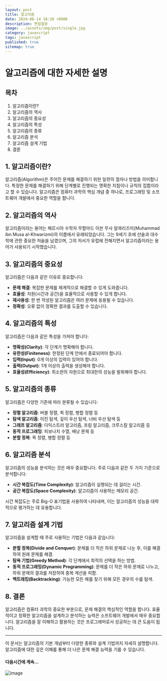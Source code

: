 ```yaml
---
layout: post
title: 알고리즘
date: 2024-06-14 18:20 +0900
description: 면접질문
image: ../assets/img/post/single.jpg
category: javascript
tags: javascript 
published: true
sitemap: true
---
```



# 알고리즘에 대한 자세한 설명

## 목차
1. 알고리즘이란?
2. 알고리즘의 역사
3. 알고리즘의 중요성
4. 알고리즘의 특성
5. 알고리즘의 종류
6. 알고리즘 분석
7. 알고리즘 설계 기법
8. 결론

## 1. 알고리즘이란?
알고리즘(Algorithm)은 주어진 문제를 해결하기 위한 일련의 절차나 방법을 의미합니다. 특정한 문제를 해결하기 위해 단계별로 진행되는 명확한 지침이나 규칙의 집합이라고 할 수 있습니다. 알고리즘은 컴퓨터 과학의 핵심 개념 중 하나로, 프로그래밍 및 소프트웨어 개발에서 중요한 역할을 합니다.

## 2. 알고리즘의 역사
알고리즘이라는 용어는 페르시아 수학자 무함마드 이븐 무사 알콰리즈미(Muhammad ibn Musa al-Khwarizmi)의 이름에서 유래되었습니다. 그는 9세기 초에 산술과 대수학에 관한 중요한 저술을 남겼으며, 그의 저서가 유럽에 전해지면서 알고리즘이라는 용어가 사용되기 시작했습니다.

## 3. 알고리즘의 중요성
알고리즘은 다음과 같은 이유로 중요합니다:
- **문제 해결**: 복잡한 문제를 체계적으로 해결할 수 있게 도와줍니다.
- **효율성**: 자원(시간과 공간)을 효율적으로 사용할 수 있게 합니다.
- **재사용성**: 한 번 작성된 알고리즘은 여러 문제에 응용될 수 있습니다.
- **정확성**: 오류 없이 정확한 결과를 도출할 수 있습니다.

## 4. 알고리즘의 특성
알고리즘은 다음과 같은 특성을 가져야 합니다:
- **명확성(Clarity)**: 각 단계가 명확해야 합니다.
- **유한성(Finiteness)**: 한정된 단계 안에서 종료되어야 합니다.
- **입력(Input)**: 0개 이상의 입력이 있어야 합니다.
- **출력(Output)**: 1개 이상의 출력을 생성해야 합니다.
- **효율성(Efficiency)**: 최소한의 자원으로 최대한의 성능을 발휘해야 합니다.

## 5. 알고리즘의 종류
알고리즘은 다양한 기준에 따라 분류될 수 있습니다:
- **정렬 알고리즘**: 버블 정렬, 퀵 정렬, 병합 정렬 등
- **탐색 알고리즘**: 이진 탐색, 깊이 우선 탐색, 너비 우선 탐색 등
- **그래프 알고리즘**: 다익스트라 알고리즘, 프림 알고리즘, 크루스칼 알고리즘 등
- **동적 프로그래밍**: 피보나치 수열, 배낭 문제 등
- **분할 정복**: 퀵 정렬, 병합 정렬 등

## 6. 알고리즘 분석
알고리즘의 성능을 분석하는 것은 매우 중요합니다. 주로 다음과 같은 두 가지 기준으로 분석합니다:
- **시간 복잡도(Time Complexity)**: 알고리즘이 실행되는 데 걸리는 시간.
- **공간 복잡도(Space Complexity)**: 알고리즘이 사용하는 메모리 공간.

시간 복잡도는 주로 Big-O 표기법을 사용하여 나타내며, 이는 알고리즘의 성능을 대략적으로 평가하는 데 유용합니다.

## 7. 알고리즘 설계 기법
알고리즘을 설계할 때 주로 사용하는 기법은 다음과 같습니다:
- **분할 정복(Divide and Conquer)**: 문제를 더 작은 하위 문제로 나눈 후, 이를 해결하여 원래 문제를 해결.
- **탐욕 기법(Greedy Method)**: 각 단계에서 최적의 선택을 하는 방법.
- **동적 프로그래밍(Dynamic Programming)**: 문제를 더 작은 하위 문제로 나누고, 하위 문제의 결과를 저장하여 중복 계산을 피함.
- **백트래킹(Backtracking)**: 가능한 모든 해를 찾기 위해 모든 경우의 수를 탐색.

## 8. 결론
알고리즘은 컴퓨터 과학의 중요한 부분으로, 문제 해결의 핵심적인 역할을 합니다. 효율적이고 정확한 알고리즘을 설계하고 분석하는 능력은 소프트웨어 개발에서 매우 중요합니다. 알고리즘을 잘 이해하고 활용하는 것은 프로그래머로서 성공하는 데 큰 도움이 됩니다.

---

이 문서는 알고리즘의 기본 개념부터 다양한 종류와 설계 기법까지 자세히 설명합니다. 알고리즘에 대한 깊은 이해를 통해 더 나은 문제 해결 능력을 기를 수 있습니다.


#### 다음시간에 계속...
![image](https://github.com/nicejmp1/nicejmp1.github.io/assets/163364733/90a41f22-19d3-4d17-b649-016d5880fa98)